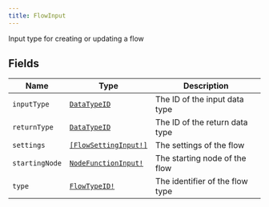 ```yaml
---
title: FlowInput
---
```


Input type for creating or updating a flow

## Fields

| Name | Type | Description |
|------|------|-------------|
| `inputType` | [`DataTypeID`](../scalar/datatypeid.md) | The ID of the input data type |
| `returnType` | [`DataTypeID`](../scalar/datatypeid.md) | The ID of the return data type |
| `settings` | [`[FlowSettingInput!]`](../input_object/flowsettinginput.md) | The settings of the flow |
| `startingNode` | [`NodeFunctionInput!`](../input_object/nodefunctioninput.md) | The starting node of the flow |
| `type` | [`FlowTypeID!`](../scalar/flowtypeid.md) | The identifier of the flow type |
